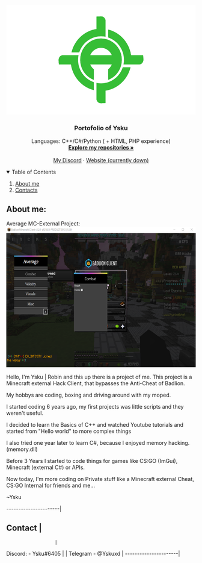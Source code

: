 <!-- PROJECT LOGO -->
<br />
<p align="center">
  <a href="https://github.com/Ysku1337/Ysku1337">
    <img src="images/averagetransparent.png" alt="Logo" width="520" height="290">
  </a>

  <h3 align="center">Portofolio of Ysku</h3>

  <p align="center">
    Languages: C++/C#/Python ( + HTML, PHP experience)
    <br />
    <a href="https://github.com/Ysku1337?tab=repositories"><strong>Explore my repositories »</strong></a>
    <br />
    <br />
    <a href="https://github.com/Ysku1337/mydiscord/blob/main/README.md">My Discord</a>
    ·
    <a href="https://overpr1zed.xyz">Website (currently down)</a>
  </p>
</p>



<!-- TABLE OF CONTENTS -->
<details open="open">
  <summary>Table of Contents</summary>
  <ol>
    <li>
      <a href="#about-the-project">About me</a>
    <li><a href="#usage">Contacts</a></li>

  </ol>
</details>



<!-- ABOUT THE PROJECT -->
## About me:

Average MC-External Project:
<a>
<img src="images/screenshot.png" alt="Logo" width="638" height="373">
<a>
  
Hello, I'm Ysku | Robin and this up there is a project of me.
This project is a Minecraft external Hack Client, that bypasses the Anti-Cheat of Badlion.

My hobbys are coding, boxing and driving around with my moped.

I started coding 6 years ago, my first projects was little scripts and they weren't useful.

I decided to learn the Basics of C++ and watched Youtube tutorials and started from "Hello world" to more complex things

I also tried one year later to learn C#, because I enjoyed memory hacking. (memory.dll)

Before 3 Years I started to code things for games like CS:GO (ImGui), Minecraft (external C#) or APIs.

Now today, I'm more coding on Private stuff like a Minecraft external Cheat, CS:GO Internal for friends and me...

~Ysku

----------------------|
## Contact            |
                      |
Discord: - Ysku#6405  |
                      |
Telegram - @Yskuxd    |
----------------------|
